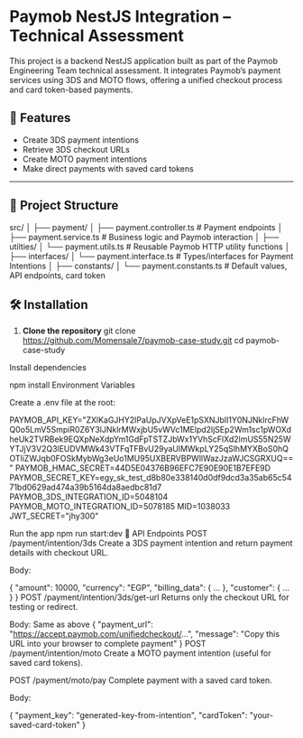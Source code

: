 # Paymob NestJS Integration – Technical Assessment

This project is a backend NestJS application built as part of the Paymob Engineering Team technical assessment. It integrates Paymob’s payment services using 3DS and MOTO flows, offering a unified checkout process and card token-based payments.

## 🧾 Features

- Create 3DS payment intentions
- Retrieve 3DS checkout URLs
- Create MOTO payment intentions
- Make direct payments with saved card tokens

---

## 📁 Project Structure

src/
│
├── payment/
│ ├── payment.controller.ts # Payment endpoints
│ ├── payment.service.ts # Business logic and Paymob interaction
│
├── utilties/
│ └── payment.utils.ts # Reusable Paymob HTTP utility functions
│
├── interfaces/
│ └── payment.interface.ts # Types/interfaces for Payment Intentions
│
├── constants/
│ └── payment.constants.ts # Default values, API endpoints, card token

## 🛠 Installation

1. **Clone the repository**
   git clone https://github.com/Momensale7/paymob-case-study.git
   cd paymob-case-study

Install dependencies

npm install
Environment Variables

Create a .env file at the root:

PAYMOB_API_KEY="ZXlKaGJHY2lPaUpJVXpVeE1pSXNJblI1Y0NJNklrcFhWQ0o5LmV5SmpiR0Z6Y3lJNklrMWxjbU5vWVc1MElpd2ljSEp2Wm1sc1pWOXdheUk2TVRBek9EQXpNeXdpYm1GdFpTSTZJbWx1YVhScFlXd2lmUS55N25WYTJjV3V2Q3lEUDVMWk43VTFqTFBvU29yaUlMWkpLY25qSlhMYXBoS0hQOTliZWJqb0FOSkMybWg3eUo1MU95UXBERVBPWllWazJzaWJCSGRXUQ=="
PAYMOB_HMAC_SECRET=44D5E04376B96EFC7E90E90E1B7EFE9D
PAYMOB_SECRET_KEY=egy_sk_test_d8b80e338140d0df9dcd3a35ab65c5471bd0629ad474a39b5164da8aedbc81d7
PAYMOB_3DS_INTEGRATION_ID=5048104
PAYMOB_MOTO_INTEGRATION_ID=5078185
MID=1038033
JWT_SECRET="jhy300"

Run the app
npm run start:dev
📡 API Endpoints
POST /payment/intention/3ds
Create a 3DS payment intention and return payment details with checkout URL.

Body:

{
  "amount": 10000,
  "currency": "EGP",
  "billing_data": { ... },
  "customer": { ... }
}
POST /payment/intention/3ds/get-url
Returns only the checkout URL for testing or redirect.

Body: Same as above
{
  "payment_url": "https://accept.paymob.com/unifiedcheckout/...",
  "message": "Copy this URL into your browser to complete payment"
}
POST /payment/intention/moto
Create a MOTO payment intention (useful for saved card tokens).

POST /payment/moto/pay
Complete payment with a saved card token.

Body:

{
  "payment_key": "generated-key-from-intention",
  "cardToken": "your-saved-card-token"
}
